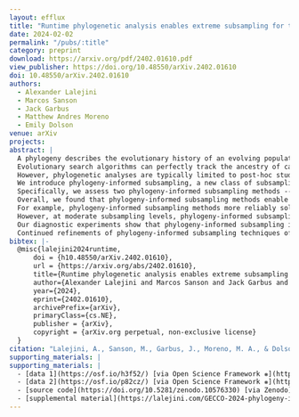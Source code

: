 ```yaml
---
layout: efflux
title: "Runtime phylogenetic analysis enables extreme subsampling for test-based problems"
date: 2024-02-02
permalink: "/pubs/:title"
category: preprint
download: https://arxiv.org/pdf/2402.01610.pdf
view_publisher: https://doi.org/10.48550/arXiv.2402.01610
doi: 10.48550/arXiv.2402.01610
authors:
  - Alexander Lalejini
  - Marcos Sanson
  - Jack Garbus
  - Matthew Andres Moreno
  - Emily Dolson
venue: arXiv
projects:
abstract: |
  A phylogeny describes the evolutionary history of an evolving population.
  Evolutionary search algorithms can perfectly track the ancestry of candidate solutions, illuminating a population's trajectory through the search space.
  However, phylogenetic analyses are typically limited to post-hoc studies of search performance.
  We introduce phylogeny-informed subsampling, a new class of subsampling methods that exploit runtime phylogenetic analyses for solving test-based problems.
  Specifically, we assess two phylogeny-informed subsampling methods -- individualized random subsampling and ancestor-based subsampling -- on three diagnostic problems and ten genetic programming (GP) problems from program synthesis benchmark suites.
  Overall, we found that phylogeny-informed subsampling methods enable problem-solving success at extreme subsampling levels where other subsampling methods fail.
  For example, phylogeny-informed subsampling methods more reliably solved program synthesis problems when evaluating just one training case per-individual, per-generation.
  However, at moderate subsampling levels, phylogeny-informed subsampling generally performed no better than random subsampling on GP problems.
  Our diagnostic experiments show that phylogeny-informed subsampling improves diversity maintenance relative to random subsampling, but its effects on a selection scheme's capacity to rapidly exploit fitness gradients varied by selection scheme.
  Continued refinements of phylogeny-informed subsampling techniques offer a promising new direction for scaling up evolutionary systems to handle problems with many expensive-to-evaluate fitness criteria.
bibtex: |-
  @misc{lalejini2024runtime,
      doi = {h10.48550/arXiv.2402.01610},
      url = {https://arxiv.org/abs/2402.01610},
      title={Runtime phylogenetic analysis enables extreme subsampling for test-based problems},
      author={Alexander Lalejini and Marcos Sanson and Jack Garbus and Matthew Andres Moreno and Emily Dolson},
      year={2024},
      eprint={2402.01610},
      archivePrefix={arXiv},
      primaryClass={cs.NE},
      publisher = {arXiv},
      copyright = {arXiv.org perpetual, non-exclusive license}
  }
citation: "Lalejini, A., Sanson, M., Garbus, J., Moreno, M. A., & Dolson, E. (2024). Runtime phylogenetic analysis enables extreme subsampling for test-based problems. arXiv preprint arXiv:2402.01610. https://doi.org/10.48550/arXiv.2402.01610"
supporting_materials: |
supporting_materials: |
  - [data 1](https://osf.io/h3f52/) [via Open Science Framework ❋](https://osf.io)
  - [data 2](https://osf.io/p82cz/) [via Open Science Framework ❋](https://osf.io)
  - [source code](https://doi.org/10.5281/zenodo.10576330) [via Zenodo](https://zenodo.org/)
  - [supplemental material](https://lalejini.com/GECCO-2024-phylogeny-informed-subsampling/bookdown/book)
---
```

